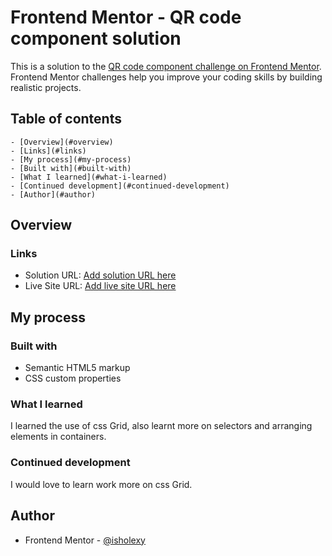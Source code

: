 # Frontend Mentor - QR code component solution

This is a solution to the [QR code component challenge on Frontend Mentor](https://www.frontendmentor.io/challenges/qr-code-component-iux_sIO_H). Frontend Mentor challenges help you improve your coding skills by building realistic projects.

## Table of contents

    - [Overview](#overview)
    - [Links](#links)
    - [My process](#my-process)
    - [Built with](#built-with)
    - [What I learned](#what-i-learned)
    - [Continued development](#continued-development)
    - [Author](#author)

## Overview

### Links

-   Solution URL: [Add solution URL here](https://your-solution-url.com)
-   Live Site URL: [Add live site URL here](https://your-live-site-url.com)

## My process

### Built with

-   Semantic HTML5 markup
-   CSS custom properties

### What I learned

 I learned the use of css Grid, also learnt more on selectors and arranging elements in containers.

### Continued development

I would love to learn  work more on css Grid.

## Author

-   Frontend Mentor - [@isholexy](https://www.frontendmentor.io/profile/isholexy)
